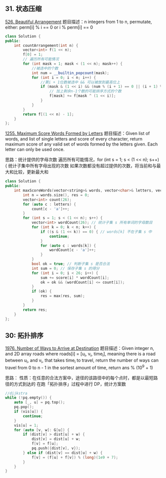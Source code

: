 ## 31. 状态压缩

[526. Beautiful Arrangement](https://leetcode.cn/problems/beautiful-arrangement/)
题目描述：n integers from 1 to n, permutate, either: perm[i] % i == 0 or i % perm[i] == 0
```cpp
class Solution {
public:
    int countArrangement(int n) {
        vector<int> f(1 << n);
        f[0] = 1;
        // 遍历所有可能情况
        for (int mask = 1; mask < (1 << n); mask++) {
            //被选中的个数
            int num = __builtin_popcount(mask);
            for (int i = 0; i < n; i++) {
                //第i + 1位数被选中 && 可以被放到最高位上
                if (mask & (1 << i) && (num % (i + 1) == 0 || (i + 1) % num == 0)) {
                    // 加上剩余n-1个数的可能排序方式的个数
                    f[mask] += f[mask ^ (1 << i)];
                }
            }
        }
        return f[(1 << n) - 1];
    }
};
```
[1255. Maximum Score Words Formed by Letters](https://leetcode.cn/problems/maximum-score-words-formed-by-letters/)
题目描述：Given list of words, and list of single letters and score of every character, return maximum score of any valid set of words formed by the letters given. Each letter can only be used once.

思路：统计提供的字母次数
遍历所有可能情况，for (int s = 1; s < (1 << n); s++) {
统计子集中所有字母出现的次数
如果次数都没有超过提供的次数，将当前和与最大和比较，更新最大和
```cpp
class Solution {
public:
    int maxScoreWords(vector<string>& words, vector<char>& letters, vector<int>& score) {
        int n = words.size(), res = 0;
        vector<int> count(26);
        for (auto c : letters) {
            count[c - 'a']++;
        }
        for (int s = 1; s < (1 << n); s++) {
            vector<int> wordCount(26); // 统计子集 s 所有单词的字母数目
            for (int k = 0; k < n; k++) {
                if ((s & (1 << k)) == 0) { // words[k] 不在子集 s 中
                    continue;
                }
                for (auto c : words[k]) {
                    wordCount[c - 'a']++;
                }
            }
            bool ok = true; // 判断子集 s 是否合法
            int sum = 0; // 保存子集 s 的得分
            for (int i = 0; i < 26; i++) {
                sum += score[i] * wordCount[i];
                ok = ok && (wordCount[i] <= count[i]);
            }
            if (ok) {
                res = max(res, sum);
            }
        }
        return res;
    }
};
```

## 30: 拓扑排序
[1976. Number of Ways to Arrive at Destination](https://leetcode.cn/problems/number-of-ways-to-arrive-at-destination/)
题目描述：Given integer n, and 2D array roads where roads[i] = [u<sub>i</sub>, v<sub>i</sub>, time<sub>i</sub>], meaning there is a road between u<sub>i</sub>, and v<sub>i</sub>, that takes time<sub>i</sub> to travel, return the number of ways can travel from 0 to n - 1 in the sortest amount of time, return ans % (10<sup>9</sup> + 1)

思路：
性质：在任意的合法方案中，途径的该路径中的每个点时，都是以最短路径的方式到达的
在跑「拓扑排序」过程中进行 DP，统计方案数
```cpp
//dijkstra
while (!pq.empty()) {
    auto [_, u] = pq.top();
    pq.pop();
    if (vis[u]) {
        continue;
    }
    vis[u] = 1;
    for (auto [v, w]: G[u]) {
        if (dist[v] > dist[u] + w) {
            dist[v] = dist[u] + w;
            f[v] = f[u];
            pq.push({dist[v], v});
        } else if (dist[v] == dist[u] + w) {
            f[v] = (f[u] + f[v]) % (long)(1e9 + 7);
        }
    }
}
```